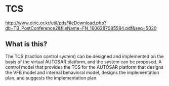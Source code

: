 # TCS
http://www.eiric.or.kr/util/pdsFileDownload.php?db=TB_PostConference2&fileName=FN_1606287085584.pdf&seq=5020
## What is this?
The TCS (traction control system) can be designed and implemented on the basis of the virtual AUTOSAR platform, and the system can be proposed. A control model that provides the TCS for the AUTOSAR platform that designs the VFB model and internal behavioral model, designs the implementation plan, and suggests the implementation plan.
